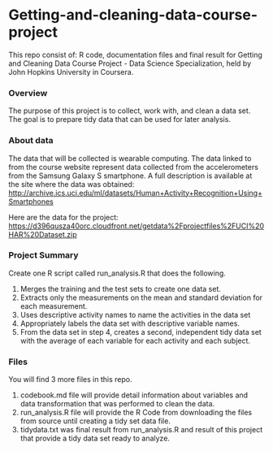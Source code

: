 # Getting-and-cleaning-data-course-project

This repo consist of: R code, documentation files and final result for Getting and Cleaning Data Course Project - Data Science Specialization, held by John Hopkins University in Coursera. 

### Overview
The purpose of this project is to collect, work with, and clean a data set. The goal is to prepare tidy data that can be used for later analysis.

### About data
The data that will be collected is wearable computing. The data linked to from the course website represent data collected from the accelerometers from the Samsung Galaxy S smartphone.
A full description is available at the site where the data was obtained:
http://archive.ics.uci.edu/ml/datasets/Human+Activity+Recognition+Using+Smartphones

Here are the data for the project:
https://d396qusza40orc.cloudfront.net/getdata%2Fprojectfiles%2FUCI%20HAR%20Dataset.zip

### Project Summary
Create one R script called run_analysis.R that does the following.
1. Merges the training and the test sets to create one data set.
2. Extracts only the measurements on the mean and standard deviation for each measurement.
3. Uses descriptive activity names to name the activities in the data set
4. Appropriately labels the data set with descriptive variable names.
5. From the data set in step 4, creates a second, independent tidy data set with the average of each variable for each activity and each subject.

### Files
You will find 3 more files in this repo.
1. codebook.md file will provide detail information about variables and data transformation that was performed to clean the data.
2. run_analysis.R file will provide the R Code from downloading the files from source until creating a tidy set data file.
3. tidydata.txt was final result from run_analysis.R and result of this project that provide a tidy data set ready to analyze.
